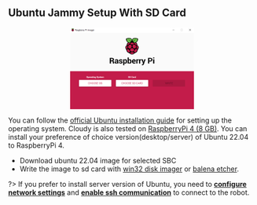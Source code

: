 ## **Ubuntu Jammy Setup With SD Card**

<img style="width:50%; margin-left:auto; margin-right:auto; display:block" src="https://raw.githubusercontent.com/robolaunch/trademark/main/repository-media/cloudy/images/rpimager.jpg"/>

You can follow the [official Ubuntu installation guide](https://releases.ubuntu.com/22.04/) for setting up the operating system.
Cloudy is also tested on [RaspberryPi 4 (8 GB)](https://www.raspberrypi.com/products/raspberry-pi-4-model-b/). You can install your preference of choice version(desktop/server) of Ubuntu 22.04 to RaspberryPi 4. 

* Download ubuntu 22.04 image for selected SBC
* Write the image to sd card with <a href="https://win32diskimager.org/">win32 disk imager</a> or <a href="https://www.balena.io/etcher">balena etcher</a>.

?> If you prefer to install server version of Ubuntu, you need to [**configure network settings**](https://linuxhint.com/ubuntu-22-04-network-configuration/) and [**enable ssh communication**](https://linuxhint.com/enable-use-ssh-ubuntu/) to connect to the robot.

